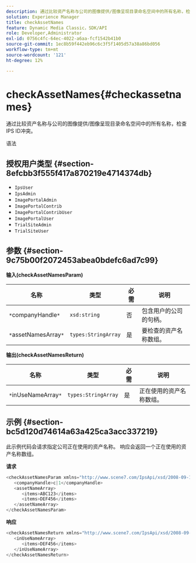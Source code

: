 ```yaml
---
description: 通过比较资产名称与公司的图像提供/图像呈现目录命名空间中的所有名称，检查IPS ID冲突。
solution: Experience Manager
title: checkAssetNames
feature: Dynamic Media Classic，SDK/API
role: Developer,Administrator
exl-id: 0756c4fc-64ec-4022-a6aa-fcf1542b41b0
source-git-commit: 1ec8b59f442eb96c6c3f5f1405d57a38a86bd056
workflow-type: tm+mt
source-wordcount: '121'
ht-degree: 12%

---
```


# checkAssetNames{#checkassetnames}

通过比较资产名称与公司的图像提供/图像呈现目录命名空间中的所有名称，检查IPS ID冲突。

语法

## 授权用户类型 {#section-8efcbb3f555f417a870219e4714374db}

* `IpsUser`
* `IpsAdmin`
* `ImagePortalAdmin`
* `ImagePortalContrib`
* `ImagePortalContribUser`
* `ImagePortalUser`
* `TrialSiteAdmin`
* `TrialSiteUser`

## 参数 {#section-9c75b00f2072453abea0bdefc6ad7c99}

**输入(checkAssetNamesParam)**

| 名称 | 类型 | 必需 | 说明 |
|---|---|---|---|
| `*`companyHandle`*` | `xsd:string` | 否 | 包含用户的公司的句柄。 |
| `*`assetNamesArray`*` | `types:StringArray` | 是 | 要检查的资产名称数组。 |

**输出(checkAssetNamesReturn)**

| 名称 | 类型 | 必需 | 说明 |
|---|---|---|---|
| `*`inUseNameArray`*` | `types:StringArray` | 是 | 正在使用的资产名称数组。 |

## 示例 {#section-bc5d120d74614a63a425ca3acc337219}

此示例代码会请求指定公司正在使用的资产名称。 响应会返回一个正在使用的资产名称数组。

**请求**

```java
<checkAssetNamesParam xmlns="http://www.scene7.com/IpsApi/xsd/2008-09-10">
   <companyHandle>c|1</companyHandle>
   <assetNameArray>
      <items>ABC123</items>
      <items>DEF456</items>
   </assetNameArray>
</checkAssetNamesParam>
```

**响应**

```java
<checkAssetNamesReturn xmlns="http://www.scene7.com/IpsApi/xsd/2008-09-10">
   <inUseNameArray>
      <items>DEF456</items>
   </inUseNameArray>
</checkAssetNamesReturn>
```
